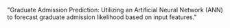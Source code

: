 
"Graduate Admission Prediction: Utilizing an Artificial Neural Network (ANN) to forecast graduate admission likelihood based on input features."
